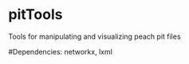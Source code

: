 pitTools
========
Tools for manipulating and visualizing peach pit files

#Dependencies:
	networkx, lxml

